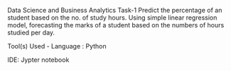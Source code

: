 Data Science and Business Analytics 
Task-1 Predict the percentage of an student based on the no. of study hours. 
Using simple linear regression model, forecasting the marks of a student based on the numbers of hours studied per day. 

Tool(s) Used - 
Language : Python 

IDE: Jypter notebook
